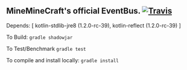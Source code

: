 
## MineMineCraft's official EventBus. [![Travis](https://img.shields.io/travis/MiniMineCraft/MiniBus.svg)](https://travis-ci.org/MiniMineCraft/MiniBus)

Depends: [ kotlin-stdlib-jre8 (1.2.0-rc-39), kotlin-reflect (1.2.0-rc-39) ]

To Build: `gradle shadowjar`

To Test/Benchmark `gradle test`

To compile and install locally: `gradle install`
